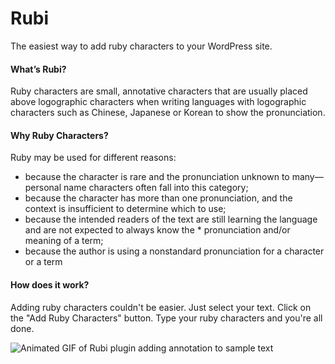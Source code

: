 # Rubi

The easiest way to add ruby characters to your WordPress site. 

#### What’s Rubi?
Ruby characters are small, annotative characters that are usually placed above logographic characters when writing languages with logographic characters such as Chinese, Japanese or Korean to show the pronunciation.

#### Why Ruby Characters?

Ruby may be used for different reasons:

* because the character is rare and the pronunciation unknown to many—personal name characters often fall into this category;
* because the character has more than one pronunciation, and the context is insufficient to determine which to use;
* because the intended readers of the text are still learning the language and are not expected to always know the * pronunciation and/or meaning of a term;
* because the author is using a nonstandard pronunciation for a character or a term

#### How does it work?
Adding ruby characters couldn't be easier. Just select your text. Click on the "Add Ruby Characters" button. Type your ruby characters and you're all done. 

![Animated GIF of Rubi plugin adding annotation to sample text](https://ps.w.org/rubi-characters/assets/screenshot-1.gif?rev=2238030)
